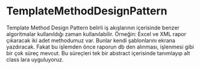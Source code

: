 # TemplateMethodDesignPattern
Template Method Design Pattern belirli iş akışlarının içerisinde benzer algoritmalar kullanıldığı zaman kullanılabilir. 
Örneğin:
Excel ve XML rapor çıkaracak iki adet methodumuz var. Bunlar kendi şablonlarını ekrana yazdıracak. Fakat bu işlemden önce raporun db den
alınması, işlenmesi gibi bir çok süreç mevcut. Bu süreçleri tek bir abstract içerisinde tanımlayıp alt class lara uyguluyoruz.
